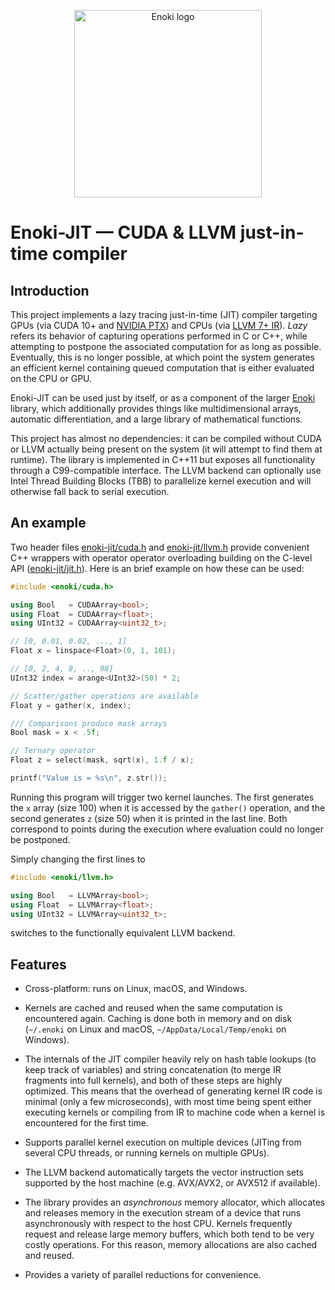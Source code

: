 <p align="center"><img src="https://github.com/mitsuba-renderer/enoki/raw/master/docs/enoki-logo.png" alt="Enoki logo" width="300"/></p>

# Enoki-JIT — CUDA & LLVM just-in-time compiler

## Introduction

This project implements a lazy tracing just-in-time (JIT) compiler targeting
GPUs (via CUDA 10+ and [NVIDIA
PTX](https://docs.nvidia.com/cuda/parallel-thread-execution/index.html)) and
CPUs (via [LLVM 7+ IR](https://llvm.org/docs/LangRef.html)). *Lazy* refers its
behavior of capturing operations performed in C or C++, while attempting to
postpone the associated computation for as long as possible. Eventually, this
is no longer possible, at which point the system generates an efficient kernel
containing queued computation that is either evaluated on the CPU or GPU.

Enoki-JIT can be used just by itself, or as a component of the larger
[Enoki](https://github.com/mitsuba-renderer/enoki) library, which additionally
provides things like multidimensional arrays, automatic differentiation, and a
large library of mathematical functions.

This project has almost no dependencies: it can be compiled without CUDA or
LLVM actually being present on the system (it will attempt to find them at
runtime). The library is implemented in C++11 but exposes all functionality
through a C99-compatible interface. The LLVM backend can optionally use Intel
Thread Building Blocks (TBB) to parallelize kernel execution and will otherwise
fall back to serial execution. 

## An example

Two header files
[enoki-jit/cuda.h](https://github.com/mitsuba-renderer/enoki-jit/blob/master/include/enoki-jit/cuda.h)
and
[enoki-jit/llvm.h](https://github.com/mitsuba-renderer/enoki-jit/blob/master/include/enoki-jit/llvm.h)
provide convenient C++ wrappers with operator operator overloading building on
the C-level API
([enoki-jit/jit.h](https://github.com/mitsuba-renderer/enoki-jit/blob/master/include/enoki-jit/jit.h)).
Here is an brief example on how these can be used:

```cpp
#include <enoki/cuda.h>

using Bool   = CUDAArray<bool>;
using Float  = CUDAArray<float>;
using UInt32 = CUDAArray<uint32_t>;

// [0, 0.01, 0.02, ..., 1]
Float x = linspace<Float>(0, 1, 101);

// [0, 2, 4, 8, .., 98]
UInt32 index = arange<UInt32>(50) * 2;

// Scatter/gather operations are available
Float y = gather(x, index);

/// Comparisons produce mask arrays
Bool mask = x < .5f;

// Ternary operator
Float z = select(mask, sqrt(x), 1.f / x);

printf("Value is = %s\n", z.str());
```

Running this program will trigger two kernel launches. The first generates the
``x`` array (size 100) when it is accessed by the ``gather()`` operation, and
the second generates ``z`` (size 50) when it is printed in the last line. Both
correspond to points during the execution where evaluation could no longer be
postponed.

Simply changing the first lines to

```cpp
#include <enoki/llvm.h>

using Bool   = LLVMArray<bool>;
using Float  = LLVMArray<float>;
using UInt32 = LLVMArray<uint32_t>;
```

switches to the functionally equivalent LLVM backend.

## Features

- Cross-platform: runs on Linux, macOS, and Windows.

- Kernels are cached and reused when the same computation is encountered again.
  Caching is done both in memory and on disk (``~/.enoki`` on Linux and macOS,
  ``~/AppData/Local/Temp/enoki`` on Windows).

- The internals of the JIT compiler heavily rely on hash table lookups (to keep
  track of variables) and string concatenation (to merge IR fragments into full
  kernels), and both of these steps are highly optimized. This means that the
  overhead of generating kernel IR code is minimal (only a few microseconds),
  with most time being spent either executing kernels or compiling from IR to
  machine code when a kernel is encountered for the first time.

- Supports parallel kernel execution on multiple devices (JITing from several
  CPU threads, or running kernels on multiple GPUs).

- The LLVM backend automatically targets the vector instruction sets supported
  by the host machine (e.g. AVX/AVX2, or AVX512 if available).

- The library provides an *asynchronous* memory allocator, which allocates and
  releases memory in the execution stream of a device that runs asynchronously
  with respect to the host CPU. Kernels frequently request and release large
  memory buffers, which both tend to be very costly operations. For this
  reason, memory allocations are also cached and reused.

- Provides a variety of parallel reductions for convenience. 
